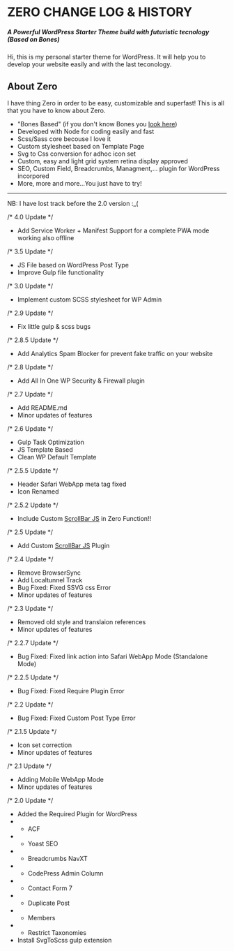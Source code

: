 # ZERO CHANGE LOG & HISTORY
##### A Powerful WordPress Starter Theme build with futuristic tecnology (Based on Bones)

Hi, this is my personal starter theme for WordPress. It will help you to develop your website easily and with the last teconology. 

## About Zero

I have thing Zero in order to be easy, customizable and superfast! This is all that you have to know about Zero.

- "Bones Based" (if you don't know Bones you [look here](https://github.com/eddiemachado/bones))
- Developed with Node for coding easily and fast
- Scss/Sass core becouse I love it
- Custom stylesheet based on Template Page
- Svg to Css conversion for adhoc icon set
- Custom, easy and light grid system retina display approved
- SEO, Custom Field, Breadcrumbs, Managment,... plugin for WordPress incorpored
- More, more and more...You just have to try!


*******************************************************************

NB: I have lost track before the 2.0 version :_(

/* 4.0 Update */

* Add Service Worker + Manifest Support for a complete PWA mode working also offline

/* 3.5 Update */

* JS File based on WordPress Post Type
* Improve Gulp file functionality

/* 3.0 Update */

* Implement custom SCSS stylesheet for WP Admin

/* 2.9 Update */

* Fix little gulp & scss bugs

/* 2.8.5 Update */

* Add Analytics Spam Blocker for prevent fake traffic on your website

/* 2.8 Update */

* Add All In One WP Security & Firewall plugin

/* 2.7 Update */

* Add README.md
* Minor updates of features

/* 2.6 Update */

* Gulp Task Optimization
* JS Template Based
* Clean WP Default Template

/* 2.5.5 Update */

* Header Safari WebApp meta tag fixed 
* Icon Renamed

/* 2.5.2 Update */

* Include Custom [ScrollBar JS](http://manos.malihu.gr/jquery-custom-content-scroller/) in Zero Function!!

/* 2.5 Update */

* Add Custom [ScrollBar JS](http://manos.malihu.gr/jquery-custom-content-scroller/) Plugin

/* 2.4 Update */

* Remove BrowserSync
* Add Localtunnel Track
* Bug Fixed: Fixed SSVG css Error
* Minor updates of features

/* 2.3 Update */

* Removed old style and translaion references
* Minor updates of features

/* 2.2.7 Update */

* Bug Fixed: Fixed link action into Safari WebApp Mode (Standalone Mode)

/* 2.2.5 Update */

* Bug Fixed: Fixed Require Plugin Error

/* 2.2 Update */

* Bug Fixed: Fixed Custom Post Type Error

/* 2.1.5 Update */

* Icon set correction
* Minor updates of features

/* 2.1 Update */

* Adding Mobile WebApp Mode
* Minor updates of features

/* 2.0 Update */

* Added the Required Plugin for WordPress
* * ACF
* * Yoast SEO
* * Breadcrumbs NavXT
* * CodePress Admin Column
* * Contact Form 7
* * Duplicate Post
* * Members
* * Restrict Taxonomies
* Install SvgToScss gulp extension